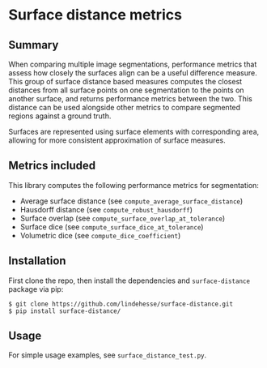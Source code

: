 # Surface distance metrics

## Summary
When comparing multiple image segmentations, performance metrics that assess how closely the surfaces align can be a useful difference measure. This group of surface distance based measures computes the closest distances from all surface points on one segmentation to the points on another surface, and returns performance metrics between the two. This distance can be used alongside other metrics to compare segmented regions against a ground truth.

Surfaces are represented using surface elements with corresponding area, allowing for more consistent approximation of surface measures.

## Metrics included
This library computes the following performance metrics for segmentation:

- Average surface distance (see `compute_average_surface_distance`)
- Hausdorff distance (see `compute_robust_hausdorff`)
- Surface overlap (see `compute_surface_overlap_at_tolerance`)
- Surface dice (see `compute_surface_dice_at_tolerance`)
- Volumetric dice (see `compute_dice_coefficient`)

## Installation
First clone the repo, then install the dependencies and `surface-distance`
package via pip:

```shell
$ git clone https://github.com/lindehesse/surface-distance.git
$ pip install surface-distance/
```

## Usage
For simple usage examples, see `surface_distance_test.py`.
